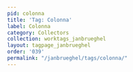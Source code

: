 ```yaml
---
pid: colonna
title: 'Tag: Colonna'
label: Colonna
category: Collectors
collection: worktags_janbrueghel
layout: tagpage_janbrueghel
order: '039'
permalink: "/janbrueghel/tags/colonna/"
---
```

